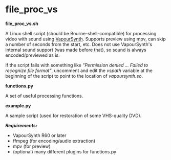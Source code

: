 file_proc_vs
============

**file_proc_vs.sh**

A Linux shell script (should be Bourne-shell-compatible) for processing video with sound using [VapourSynth](https://www.vapoursynth.com). Supports preview using mpv, can skip a number of seconds from the start, etc. Does not use VapourSynth's internal sound support (was made before that), so sound is always encoded/previewed as is.

If the script fails with something like *"Permission denied ... Failed to recognize file format"*, uncomment and edit the *vspath* variable at the beginning of the script to point to the location of *vapoursynth.so*.

**functions.py**

A set of useful processing functions.

**example.py**

A sample script (used for restoration of some VHS-quality DVD).

***Requirements:***

- VapourSynth R60 or later
- ffmpeg (for encoding/audio extraction)
- mpv (for preview)
- (optional) many different plugins for functions.py

